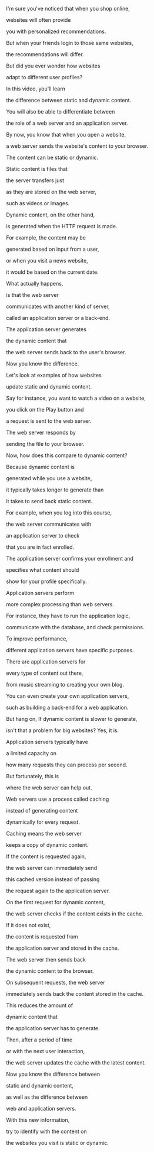 I'm sure you've noticed that when you shop online, 

websites will often provide 

you with personalized recommendations. 

But when your friends login to those same websites, 

the recommendations will differ. 

But did you ever wonder how websites 

adapt to different user profiles? 

In this video, you'll learn 

the difference between static and dynamic content. 

You will also be able to differentiate between 

the role of a web server and an application server. 

By now, you know that when you open a website, 

a web server sends the website's content to your browser. 

The content can be static or dynamic. 

Static content is files that 

the server transfers just 

as they are stored on the web server, 

such as videos or images. 

Dynamic content, on the other hand, 

is generated when the HTTP request is made. 

For example, the content may be 

generated based on input from a user, 

or when you visit a news website, 

it would be based on the current date. 

What actually happens, 

is that the web server 

communicates with another kind of server, 

called an application server or a back-end. 

The application server generates 

the dynamic content that 

the web server sends back to the user's browser. 

Now you know the difference. 

Let's look at examples of how websites 

update static and dynamic content. 

Say for instance, you want to watch a video on a website, 

you click on the Play button and 

a request is sent to the web server. 

The web server responds by 

sending the file to your browser. 

Now, how does this compare to dynamic content? 

Because dynamic content is 

generated while you use a website, 

it typically takes longer to generate than 

it takes to send back static content. 

For example, when you log into this course, 

the web server communicates with 

an application server to check 

that you are in fact enrolled. 

The application server confirms your enrollment and 

specifies what content should 

show for your profile specifically. 

Application servers perform 

more complex processing than web servers. 

For instance, they have to run the application logic, 

communicate with the database, and check permissions. 

To improve performance, 

different application servers have specific purposes. 

There are application servers for 

every type of content out there, 

from music streaming to creating your own blog. 

You can even create your own application servers, 

such as building a back-end for a web application. 

But hang on, If dynamic content is slower to generate, 

isn't that a problem for big websites? Yes, it is. 

Application servers typically have 

a limited capacity on 

how many requests they can process per second. 

But fortunately, this is 

where the web server can help out. 

Web servers use a process called caching 

instead of generating content 

dynamically for every request. 

Caching means the web server 

keeps a copy of dynamic content. 

If the content is requested again, 

the web server can immediately send 

this cached version instead of passing 

the request again to the application server. 

On the first request for dynamic content, 

the web server checks if the content exists in the cache. 

If it does not exist, 

the content is requested from 

the application server and stored in the cache. 

The web server then sends back 

the dynamic content to the browser. 

On subsequent requests, the web server 

immediately sends back the content stored in the cache. 

This reduces the amount of 

dynamic content that 

the application server has to generate. 

Then, after a period of time 

or with the next user interaction, 

the web server updates the cache with the latest content. 

Now you know the difference between 

static and dynamic content, 

as well as the difference between 

web and application servers. 

With this new information, 

try to identify with the content on 

the websites you visit is static or dynamic.